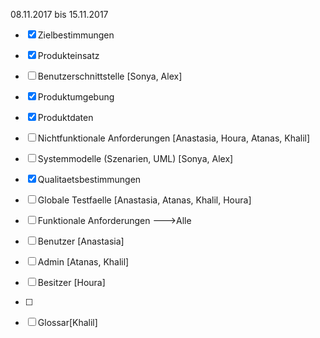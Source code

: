 08.11.2017 bis 15.11.2017


  - [x] Zielbestimmungen
  - [x] Produkteinsatz
  - [ ] Benutzerschnittstelle [Sonya, Alex]
  - [x] Produktumgebung
  - [x] Produktdaten
  - [ ] Nichtfunktionale Anforderungen [Anastasia, Houra, Atanas, Khalil]
  - [ ] Systemmodelle (Szenarien, UML) [Sonya, Alex]
  - [x] Qualitaetsbestimmungen
  - [ ] Globale Testfaelle [Anastasia, Atanas, Khalil, Houra]
 
 - [ ] Funktionale Anforderungen --->Alle
  - [ ] Benutzer [Anastasia]
  - [ ] Admin [Atanas, Khalil]
  - [ ] Besitzer [Houra]
  - [ ]
  
 - [ ] Glossar[Khalil]
